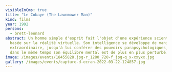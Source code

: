 ```yaml
---
visibleInCms: true
title: "Le Cobaye (The Lawnmower Man)"
kind: films
year: 1992
persons: 
  - brett-leonard
abstract: Un homme simple d'esprit fait l'objet d'une expérience scientifique
  basée sur la réalité virtuelle. Son intelligence se développe de manière
  extraordinaire, jusqu'à lui conférer des pouvoirs parapsychologiques, mais
  dans le même temps son équilibre mental est de plus en plus perturbé.
image: /images/events/18455828.jpg-r_1280_720-f_jpg-q_x-xxyxx.jpg
gallery: /images/events/capture-d-ecran-2022-03-22-124857.jpg
---
```

